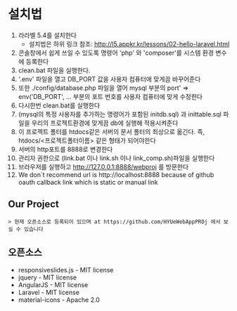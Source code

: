 설치법
==========
1. 라라벨 5.4를 설치한다 
    * 설치법은 하위 링크 참조: http://l5.appkr.kr/lessons/02-hello-laravel.html
2. 콘솔창에서 쉽게 쓰일 수 있도록 명령어 'php' 와 'composer'를 시스템 환경 변수에 등록한다
3.  clean.bat 파일을 실행한다.
4. '.env' 파일을 열고 DB_PORT 값을 사용자 컴퓨터에 맞게끔 바꾸어준다 
5. 또한 ./config/database.php 파일을 열어 mysql 부분의 port' => env('DB_PORT', ...  부분의 포트 번호를 사용자 컴퓨터에 맞게 수정한다
6. 다시한번 clean.bat를 실행한다
7.  (mysql의 특정 사용자를 추가하는 명령어가 포함된 initdb.sql) 과 inittable.sql 파일을 우리의 프로젝트환경에 맞게끔 db에 실행해 적용시켜준다 
8. 이 프로젝트 폴터를 htdocs같은 서버의 문서 폴터의 최상으로 옮긴다. 즉, htdocs/<프로젝트폴터이름> 같은 형태가 되어야한다
9. 서버의 http포트를 8888로 변경한다
10. 관리자 권한으로 (link.bat 이나 link.sh 이나 link_comp.sh)파일을 실행한다
11. 브라우저를 실행하고 http://127.0.0.1:8888/webproj 를 방문한다
11.  We don`t recommend url is http://localhost:8888 because of github oauth callback link which is static or manual link

## Our Project
    > 현재 오픈소스로 등록되어 있으며 at https://github.com/HYUeWebAppPROj 에서 보실 수 있습니다

## 오픈소스
* responsiveslides.js - MIT license
* jquery - MIT license
* AngularJS - MIT license
* Laravel - MIT license
* material-icons - Apache 2.0
